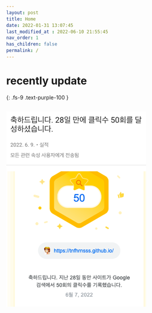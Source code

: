 ```yaml
---
layout: post
title: Home
date: 2022-01-31 13:07:45
last_modified_at : 2022-06-10 21:55:45
nav_order: 1
has_children: false
permalink: /
---
```


# recently update
{: .fs-9 .text-purple-100 }



![goal50](./220610_1.png)
---
